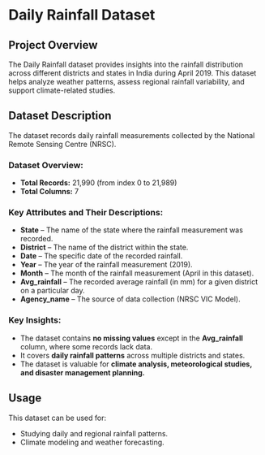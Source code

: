   # **Daily Rainfall Dataset**  

## **Project Overview**  
The Daily Rainfall dataset provides insights into the rainfall distribution across different districts and states in India during April 2019. This dataset helps analyze weather patterns, assess regional rainfall variability, and support climate-related studies.  

## **Dataset Description**  
The dataset records daily rainfall measurements collected by the National Remote Sensing Centre (NRSC).  

### **Dataset Overview:**  
- **Total Records:** 21,990 (from index 0 to 21,989)  
- **Total Columns:** 7  

### **Key Attributes and Their Descriptions:**  
- **State** – The name of the state where the rainfall measurement was recorded.  
- **District** – The name of the district within the state.  
- **Date** – The specific date of the recorded rainfall.  
- **Year** – The year of the rainfall measurement (2019).  
- **Month** – The month of the rainfall measurement (April in this dataset).  
- **Avg_rainfall** – The recorded average rainfall (in mm) for a given district on a particular day.  
- **Agency_name** – The source of data collection (NRSC VIC Model).  

### **Key Insights:**  
- The dataset contains **no missing values** except in the **Avg_rainfall** column, where some records lack data.  
- It covers **daily rainfall patterns** across multiple districts and states.  
- The dataset is valuable for **climate analysis, meteorological studies, and disaster management planning.**  

## **Usage**  
This dataset can be used for:  
- Studying daily and regional rainfall patterns.  
- Climate modeling and weather forecasting.  


